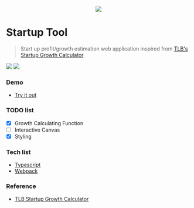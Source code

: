 <p align="center">
    <img src="https://d24wdqbfu08orq.cloudfront.net/dgggcrkxq/image/upload/v1586271553/noticon/nus6dsqgee1cfqy78el1.gif" />
</p>

# Startup Tool

> Start up profit/growth estimation web application inspired from [TLB's Startup Growth Calculator](http://growth.tlb.org/)

[![](https://img.shields.io/badge/author-RunFridge-green?style=flat)](https://github.com/RunFridge/startup-nomogram)
[![](https://img.shields.io/github/license/RunFridge/startup-nomogram)](https://github.com/RunFridge/startup-nomogram/blob/master/LICENSE)

### Demo
- [Try it out](https://runfridge.github.io/startup-nomogram/)

### TODO list

- [x] Growth Calculating Function
- [ ] Interactive Canvas
- [x] Styling

### Tech list

- [Typescript](https://www.typescriptlang.org/)
- [Webpack](https://webpack.js.org/)

### Reference

- [TLB Startup Growth Calculator](http://growth.tlb.org/)